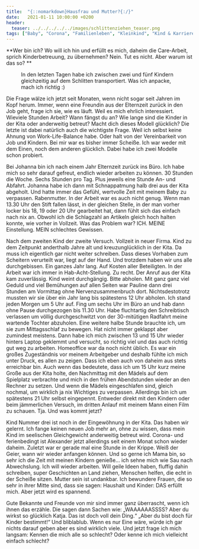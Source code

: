 ```yaml
---
title:  "{::nomarkdown}Hausfrau und Mutter?{:/}"
date:   2021-01-11 10:00:00 +0200
header:
  teaser: ../../../../../images/schlittenziehen_teaser.png
tags: ["Baby", "Corona", "Familienleben", "Kleinkind", "Kind & Karriere"]
---
```


**Wer bin ich? Wo will ich hin und erfüllt es mich, daheim die Care-Arbeit, sprich Kinderbetreuung, zu übernehmen? Nein. Tut es nicht. Aber warum ist das so? **

<figure>
  <img src="../../../../../images/schlittenziehen.png" alt="">
  <figcaption>In den letzten Tagen habe ich zwischen zwei und fünf Kindern gleichzeitig auf dem Schlitten transportiert. Was ich anpacke, mach ich richtig :)</figcaption>
</figure> 

Die Frage wälze ich jetzt seit Monaten, wenn nicht sogar seit Jahren im Kopf herum. Immer, wenn eine Freundin aus der Elternzeit zurück in den Job geht, frage ich sie, wie es läuft. Weil es mich ehrlich interessiert. Wieviele Stunden Arbeit? Wann fängst du an? Wie lange sind die Kinder in der Kita oder anderweitig betreut? Macht dich dieses Modell glücklich? Die letzte ist dabei natürlich auch die wichtigste Frage. Weil ich selbst keine Ahnung von Work-Life-Balance habe. Oder halt von der Vereinbarkeit von Job und Kindern. Bei mir war es bisher immer Scheiße. Ich war weder mit dem Einen, noch dem anderen glücklich. Dabei habe ich zwei Modelle schon probiert.

Bei Johanna bin ich nach einem Jahr Elternzeit zurück ins Büro. Ich habe mich so sehr darauf gefreut, endlich wieder arbeiten zu können. 30 Stunden die Woche. Sechs Stunden pro Tag. Plus jeweils eine Stunde An- und Abfahrt. Johanna habe ich dann mit Schnappatmung halb drei aus der Kita abgeholt. Und hatte immer das Gefühl, wertvolle Zeit mit meinem Baby zu verpassen. Rabenmutter. In der Arbeit war es auch nicht genug. Wenn man 13.30 Uhr den Stift fallen lässt, in der gleichen Stelle, in der man vorher locker bis 18, 19 oder 20 Uhr gearbeitet hat, dann fühlt sich das einfach nach nix an. Obwohl ich die Schlagzahl an Artikeln gleich hoch halten konnte, wie vorher in Vollzeit. Was das Problem war? ICH. MEINE Einstellung. MEIN schlechtes Gewissen.

Nach dem zweiten Kind der zweite Versuch. Vollzeit in neuer Firma. Kind zu dem Zeitpunkt anderthalb Jahre alt und kreuzunglücklich in der Kita. Da muss ich eigentlich gar nicht weiter schreiben. Dass dieses Vorhaben zum Scheitern verurteilt war, liegt auf der Hand. Und trotzdem haben wir uns alle durchgebissen. Ein ganzes Jahr lang. Auf Kosten aller Beteiligten. In der Arbeit war ich immer in Hab-Acht-Stellung. Zu recht. Der Anruf aus der Kita kam zuverlässig. Kind weint durchgängig. Bitte abholen. Mit ganz ganz viel Geduld und viel Bemühungen auf allen Seiten war Pauline dann drei Stunden am Vormittag ohne Nervenzusammenbruch dort. Nichtsdestotrotz mussten wir sie über ein Jahr lang bis spätestens 12 Uhr abholen. Ich stand jeden Morgen um 5 Uhr auf. Fing um sechs Uhr im Büro an und hab dann ohne Pause durchgezogen bis 11.30 Uhr. Habe fluchtartig den Schreibtisch verlassen um völlig durchgeschwitzt von der 30-mitütigen Radfahrt meine wartende Tochter abzuholen. Eine weitere halbe Stunde brauchte ich, um sie zum Mittagsschlaf zu bewegen. Hat nicht immer geklappt aber zumindest meistens. Dann habe ich mich zwischen 13 und 15 Uhr wieder hinters Laptop geklemmt und versucht, so richtig viel und das auch richtig gut weg zu arbeiten. Homeoffice war da noch nicht üblich. Es war ein großes Zugeständnis vor meinem Arbeitgeber und deshalb fühlte ich mich unter Druck, es allen zu zeigen. Dass ich eben auch von daheim aus stets erreichbar bin. Auch wenn das bedeutete, dass ich um 15 Uhr kurz meine Große aus der Kita holte, den Nachmittag mit den Mädels auf dem Spielplatz verbrachte und mich in den frühen Abendstunden wieder an den Rechner zu setzen. Und wenn die Mädels eingeschlafen sind, gleich nochmal, um wirklich ja nix Wichtiges zu verpassen. Allerdings bin ich um spätestens 21 Uhr selbst eingepennt. Entweder direkt mit den Kindern oder beim jämmerlichen Versuch, im dritten Anlauf mit meinem Mann einen Film zu schauen. Tja. Und was kommt jetzt?

Kind Nummer drei ist noch in der Eingewöhnung in der Kita. Das haben wir gelernt. Ich fange keinen neuen Job mehr an, ohne zu wissen, dass mein Kind im seelischen Gleichgewicht anderweitig betreut wird. Corona- und ferienbedingt ist Alexander jetzt allerdings seit einem Monat schon wieder daheim. Zuletzt war er gerade mal eine Stunde in der Krippe. Weiß der Geier, wann wir wieder anfangen können. Und so gerne ich Mama bin, so sehr ich die Zeit mit meinen Kindern genieße… ich sehne mich wie Sau nach Abwechslung. Ich will wieder arbeiten. Will geile Ideen haben, fluffig dahin schreiben, super Geschichten an Land ziehen, Menschen helfen, die echt in der Scheiße sitzen. Mutter sein ist undankbar. Ich bewundere Frauen, die so sehr in ihrer Mitte sind, dass sie sagen: Haushalt und Kinder: DAS erfüllt mich. Aber jetzt wird es spannend.

Gute Bekannte und Freunde von mir sind immer ganz überrascht, wenn ich ihnen das erzähle. Die sagen dann Sachen wie: „WAAAAAASSSS? Aber du wirkst so glücklich Katja. Das ist doch voll dein Ding.“ „Aber du bist doch für Kinder bestimmt!“ Und bliblablub. Wenn es nur Eine wäre, würde ich gar nichts darauf geben aber es sind wirklich viele. Und jetzt frage ich mich langsam: Kennen die mich alle so schlecht? Oder kenne ich mich vielleicht einfach schlecht? 












 








 

   



















  












 






 





  


  






					 


 
 








